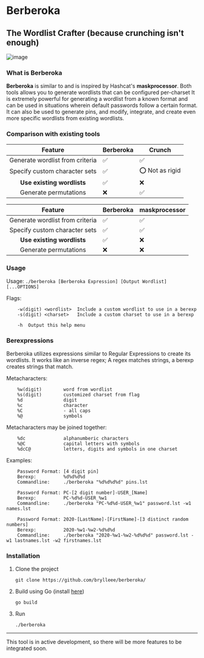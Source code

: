 # Berberoka
The Wordlist Crafter (because crunching isn't enough)
---

![image](https://github.com/user-attachments/assets/c4dd64c5-6730-470d-a631-68189d4fe384)

### What is Berberoka
**Berberoka** is similar to and is inspired by Hashcat's **maskprocessor**. Both tools allows you to generate wordlists that can be configured per-charset
It is extremely powerful for generating a wordlist from a known format and can be used in situations wherein default passwords follow a certain format.
It  can also be used to generate pins, and modify, integrate, and create even more specific wordlists from existing wordlists.

### Comparison with existing tools

| Feature | Berberoka | Crunch |
| :---: | --- | --- |
| Generate wordlist from criteria | ✅ | ✅ |
| Specify custom character sets | ✅ | ⭕ Not as rigid |
| **Use existing wordlists** | ✅ | ❌ |
| Generate permutations | ❌ | ✅ |

| Feature | Berberoka | maskprocessor |
| :---: | --- | --- |
| Generate wordlist from criteria | ✅ | ✅ |
| Specify custom character sets | ✅ | ✅ |
| **Use existing wordlists** | ✅ | ❌ |
| Generate permutations | ❌ | ❌ |

### Usage
Usage: `./berberoka [Berberoka Expression] [Output Wordlist] [...OPTIONS]`

Flags:
```
    -w(digit) <wordlist>  Include a custom wordlist to use in a berexp
    -s(digit) <charset>   Include a custom charset to use in a berexp

    -h  Output this help menu
```

### Berexpressions
Berberoka utilizes expressions similar to Regular Expressions to create its wordlists.
It works like an inverse regex; A regex matches strings, a berexp creates strings that match.

Metacharacters:
```
	%w(digit)        word from wordlist
	%s(digit)        customized charset from flag
	%d               digit
	%c               character
	%C               - all caps
	%@               symbols
```

Metacharacters may be joined together:
```
	%dc              alphanumberic characters
	%@C              capital letters with symbols
	%dcC@            letters, digits and symbols in one charset
```

Examples:
```
	Password Format: [4 digit pin]
	Berexp:          %d%d%d%d
	Commandline:     ./berberoka "%d%d%d%d" pins.lst

	Password Format: PC-[2 digit number]-USER_[Name]
	Berexp:          PC-%d%d-USER_%w1
	Commandline:     ./berberoka "PC-%d%d-USER_%w1" password.lst -w1 names.lst

	Password Format: 2020-[LastName]-[FirstName]-[3 distinct random numbers]
	Berexp:          2020-%w1-%w2-%d%d%d
	Commandline:     ./berberoka "2020-%w1-%w2-%d%d%d" password.lst -w1 lastnames.lst -w2 firstnames.lst
```

### Installation
1) Clone the project
   
   `git clone https://github.com/brylleee/berberoka/`
   
2) Build using Go (install [here](https://go.dev/doc/install))

   `go build`

3) Run

   `./berberoka`

---

This tool is in active development, so there will be more features to be integrated soon.
